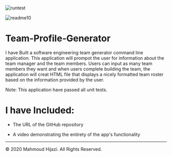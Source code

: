 ![runtest](https://user-images.githubusercontent.com/62193882/84088156-c3057e00-a9a0-11ea-83c4-d04628fbd50b.gif)

![readme10](https://user-images.githubusercontent.com/62193882/84088385-3c04d580-a9a1-11ea-85e4-8bb773336d86.gif)



# Team-Profile-Generator 

I have Built a software engineering team generator command line application. This application will prompot the user for information about the team manager and the team members. Users can input as many team members they want and when users complete building the team, the application will creat HTML file that displays a nicely formatted team roster based on the information provided by the user.

Note: This application have passed all unit tests.



# I have Included:

* The URL of the GitHub repository

* A video demonstrating the entirety of the app's functionality 

- - -
© 2020 Mahmoud Hijazi. All Rights Reserved.